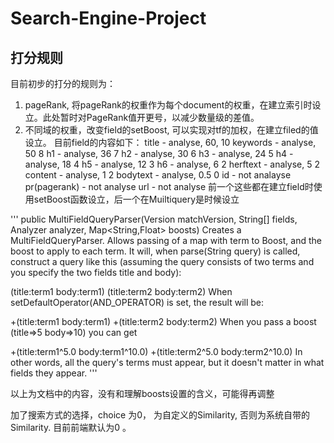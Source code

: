 # Search-Engine-Project
## 打分规则
目前初步的打分的规则为：
1. pageRank, 将pageRank的权重作为每个document的权重，在建立索引时设立。此处暂时对PageRank值开更号，以减少数量级的差值。
2. 不同域的权重，改变field的setBoost, 可以实现对tf的加权，在建立filed的值设立。
  目前field的内容如下：
    title - analyse, 60, 10
    keywords - analyse, 50 8
    h1 - analyse, 36 7
    h2 - analyse, 30 6
    h3 - analyse, 24 5
    h4 - analyse, 18 4
    h5 - analyse, 12 3
    h6 - analyse, 6 2
    herftext - analyse, 5 2
    content - analyse, 1 2
    bodytext - analyse, 0.5 0
    id - not analayse
    pr(pagerank) - not analyse
    url - not analyse
  前一个这些都在建立field时使用setBoost函数设立，后一个在Muiltiquery是时候设立


  '''
  public MultiFieldQueryParser(Version matchVersion,
                     String[] fields,
                     Analyzer analyzer,
                     Map<String,Float> boosts)
Creates a MultiFieldQueryParser. Allows passing of a map with term to Boost, and the boost to apply to each term.
It will, when parse(String query) is called, construct a query like this (assuming the query consists of two terms and you specify the two fields title and body):

(title:term1 body:term1) (title:term2 body:term2)
When setDefaultOperator(AND_OPERATOR) is set, the result will be:

+(title:term1 body:term1) +(title:term2 body:term2)
When you pass a boost (title=>5 body=>10) you can get

+(title:term1^5.0 body:term1^10.0) +(title:term2^5.0 body:term2^10.0)
In other words, all the query's terms must appear, but it doesn't matter in what fields they appear.
  '''

  以上为文档中的内容，没有和理解boosts设置的含义，可能得再调整

  加了搜索方式的选择，choice 为0， 为自定义的Similarity, 否则为系统自带的Similarity. 目前前端默认为0 。
  